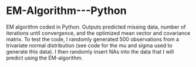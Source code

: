 # EM-Algorithm---Python
EM algorithm coded in Python. Outputs predicted missing data, number of iterations until convergence, and the optimized mean vector and covariance matrix.
To test the code, I randomly generated 500 observations from a trivariate normal distribution (see code for the mu and sigma used to generate this data). I then randomly insert NAs into the data that I will predict using the EM-algorithm.
